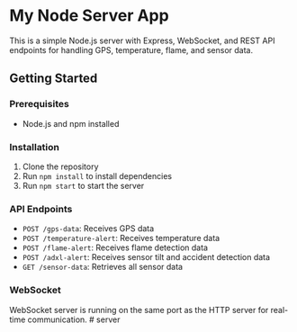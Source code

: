 # My Node Server App

This is a simple Node.js server with Express, WebSocket, and REST API endpoints for handling GPS, temperature, flame, and sensor data.

## Getting Started

### Prerequisites

- Node.js and npm installed

### Installation

1. Clone the repository
2. Run `npm install` to install dependencies
3. Run `npm start` to start the server

### API Endpoints

- `POST /gps-data`: Receives GPS data
- `POST /temperature-alert`: Receives temperature data
- `POST /flame-alert`: Receives flame detection data
- `POST /adxl-alert`: Receives sensor tilt and accident detection data
- `GET /sensor-data`: Retrieves all sensor data

### WebSocket

WebSocket server is running on the same port as the HTTP server for real-time communication.
#   s e r v e r  
 